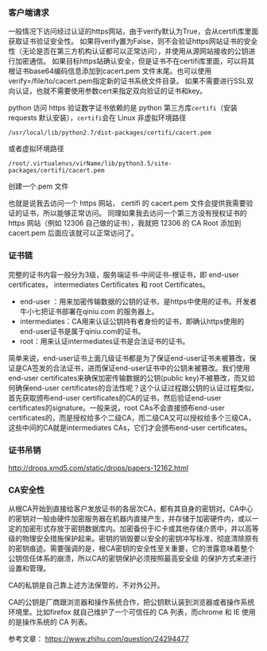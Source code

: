 ### 客户端请求
一般情况下访问经过认证的https网站，由于verify默认为True，会从certifi库里面获取证书验证安全性。
如果将verify置为False，则不会验证https网站证书的安全性（无论是否在第三方机构认证都可以正常访问），并使用从源网站接收的公钥进行加密通信。
如果目标https站确认安全，但是证书不在certifi库里面，可以将其根证书base64编码信息添加到cacert.pem 文件末尾。也可以使用verify=/file/to/cacert.pem指定新的证书系统文件目录。
如果不需要进行SSL双向认证，也就不需要使用参数cert来指定双向验证的证书和key。

python 访问 https 验证数字证书依赖的是 python 第三方库`certifi`（安装 requests 默认安装），`certifi`会在
Linux 非虚拟环境路径
```
/usr/local/lib/python2.7/dist-packages/certifi/cacert.pem
```
或者虚拟环境路径
```
/root/.virtualenvs/virName/lib/python3.5/site-packages/certifi/cacert.pem
```
创建一个.pem 文件

也就是说我去访问一个 https 网站， certifi 的 cacert.pem 文件会提供我需要验证的证书，所以能够正常访问。
同理如果我去访问一个第三方没有授权证书的 https 网站（例如 12306 自己做的证书），我就把 12306 的 CA Root 添加到 cacert.pem 后面应该就可以正常访问了。

### 证书链
完整的证书内容一般分为3级，服务端证书-中间证书-根证书，即 end-user certificates， intermediates Certificates 和 root Certificates。
* end-user ：用来加密传输数据的公钥的证书，是https中使用的证书。开发者牛小七把证书部署在qiniu.com 的服务器上。
* intermediates：CA用来认证公钥持有者身份的证书，即确认https使用的end-user证书是属于qiniu.com的证书。
* root：用来认证intermediates证书是合法证书的证书。

简单来说，end-user证书上面几级证书都是为了保证end-user证书未被篡改，保证是CA签发的合法证书，进而保证end-user证书中的公钥未被篡改。我们使用end-user certificates来确保加密传输数据的公钥(public key)不被篡改，而又如何确保end-user certificates的合法性呢？这个认证过程跟公钥的认证过程类似，首先获取颁布end-user certificates的CA的证书，然后验证end-user certificates的signature。一般来说，root CAs不会直接颁布end-user certificates的，而是授权给多个二级CA，而二级CA又可以授权给多个三级CA，这些中间的CA就是intermediates CAs，它们才会颁布end-user certificates。

### 证书吊销
http://drops.xmd5.com/static/drops/papers-12162.html

### CA安全性
从根CA开始到直接给客户发放证书的各层次CA，都有其自身的密钥对。CA中心的密钥对一般由硬件加密服务器在机器内直接产生，并存储于加密硬件内，或以一定的加密形式存放于密钥数据库内。加密备份于IC卡或其他存储介质中，并以高等级的物理安全措施保护起来。密钥的销毁要以安全的密钥冲写标准，彻底清除原有的密钥痕迹。需要强调的是，根CA密钥的安全性至关重要，它的泄露意味着整个公钥信任体系的崩溃，所以CA的密钥保护必须按照最高安全级 的保护方式来进行设置和管理。

CA的私钥是自己靠上述方法保管的，不对外公开。

CA的公钥是厂商跟浏览器和操作系统合作，把公钥默认装到浏览器或者操作系统环境里。比如firefox 就自己维护了一个可信任的 CA 列表，而chrome 和 IE 使用的是操作系统的 CA 列表。

参考文章：
https://www.zhihu.com/question/24294477